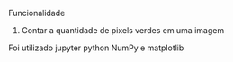 Funcionalidade

1. Contar a quantidade de pixels verdes em uma imagem

Foi utilizado
jupyter
python
NumPy e matplotlib


